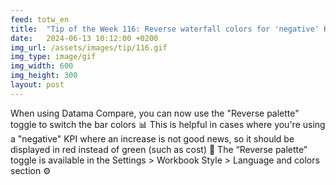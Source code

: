 ```yaml
---
feed: totw_en
title:  "Tip of the Week 116: Reverse waterfall colors for 'negative' KPIs"
date:   2024-06-13 10:12:00 +0200
img_url: /assets/images/tip/116.gif
img_type: image/gif
img_width: 600
img_height: 300
layout: post
---
```


When using Datama Compare, you can now use the "Reverse palette" toggle to switch the bar colors 📊 This is helpful in cases where you're using a "negative" KPI where an increase is not good news, so it should be displayed in red instead of green (such as cost) 💸 The “Reverse palette” toggle is available in the Settings > Workbook Style > Language and colors section ⚙️
